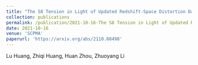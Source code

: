 ```yaml
---
title: "The S8 Tension in Light of Updated Redshift-Space Distortion Data and PAge Approximation"
collection: publications
permalink: /publication/2021-10-16-The S8 Tension in Light of Updated Redshift-Space Distortion Data and PAge Approximation
date: 2021-10-16
venue: 'SCPMA'
paperurl: 'https://arxiv.org/abs/2110.08498'
---
```

Lu Huang, Zhiqi Huang, Huan Zhou, Zhuoyang Li



